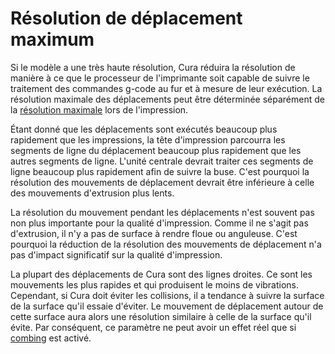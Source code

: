 Résolution de déplacement maximum
===

Si le modèle a une très haute résolution, Cura réduira la résolution de manière à ce que le processeur de l'imprimante soit capable de suivre le traitement des commandes g-code au fur et à mesure de leur exécution. La résolution maximale des déplacements peut être déterminée séparément de la [résolution maximale](./meshfix_maximum_resolution.md) lors de l'impression.

Étant donné que les déplacements sont exécutés beaucoup plus rapidement que les impressions, la tête d'impression parcourra les segments de ligne du déplacement beaucoup plus rapidement que les autres segments de ligne. L'unité centrale devrait traiter ces segments de ligne beaucoup plus rapidement afin de suivre la buse. C'est pourquoi la résolution des mouvements de déplacement devrait être inférieure à celle des mouvements d'extrusion plus lents.

La résolution du mouvement pendant les déplacements n'est souvent pas non plus importante pour la qualité d'impression. Comme il ne s'agit pas d'extrusion, il n'y a pas de surface à rendre floue ou anguleuse. C'est pourquoi la réduction de la résolution des mouvements de déplacement n'a pas d'impact significatif sur la qualité d'impression.

La plupart des déplacements de Cura sont des lignes droites. Ce sont les mouvements les plus rapides et qui produisent le moins de vibrations. Cependant, si Cura doit éviter les collisions, il a tendance à suivre la surface de la surface qu'il essaie d'éviter. Le mouvement de déplacement autour de cette surface aura alors une résolution similaire à celle de la surface qu'il évite. Par conséquent, ce paramètre ne peut avoir un effet réel que si [combing](../travel/retraction_combing.md) est activé.
